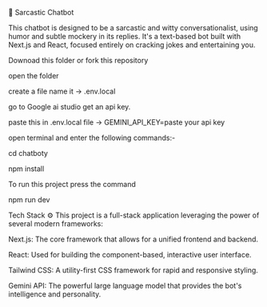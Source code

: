 🤖 Sarcastic Chatbot



This chatbot is designed to be a sarcastic and witty conversationalist, using humor and subtle mockery in its replies. It's a text-based bot built with Next.js and React, focused entirely on cracking jokes and entertaining you.


Downoad this folder or fork this repository


open the folder 


create a file name it  ->     .env.local  


go to Google ai studio get an api key.


paste this in  .env.local  file   ->     GEMINI_API_KEY=paste your api key


open terminal and enter the following commands:-


cd chatboty


npm install

To run this project press the command 

npm run dev






Tech Stack ⚙️
This project is a full-stack application leveraging the power of several modern frameworks:

Next.js: The core framework that allows for a unified frontend and backend.

React: Used for building the component-based, interactive user interface.

Tailwind CSS: A utility-first CSS framework for rapid and responsive styling.

Gemini API: The powerful large language model that provides the bot's intelligence and personality.
